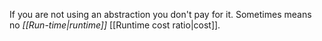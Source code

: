 If you are not using an abstraction you don't pay for it.
Sometimes means no *[[Run-time|runtime]]* [[Runtime cost ratio|cost]].